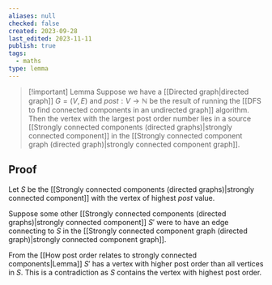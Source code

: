 ```yaml
---
aliases: null
checked: false
created: 2023-09-28
last_edited: 2023-11-11
publish: true
tags:
  - maths
type: lemma
---
```

> [!important] Lemma
> Suppose we have a [[Directed graph|directed graph]] $G = (V,E)$ and $post: V \rightarrow \mathbb{N}$ be the result of running the [[DFS to find connected components in an undirected graph]] algorithm. Then the vertex with the largest post order number lies in a source [[Strongly connected components (directed graphs)|strongly connected component]] in the [[Strongly connected component graph (directed graph)|strongly connected component graph]].

## Proof

Let $S$ be the [[Strongly connected components (directed graphs)|strongly connected component]] with the vertex of highest $post$ value.

Suppose some other [[Strongly connected components (directed graphs)|strongly connected component]] $S'$ were to have an edge connecting to $S$ in the [[Strongly connected component graph (directed graph)|strongly connected component graph]].

From the [[How post order relates to strongly connected components|Lemma]] $S'$ has a vertex with higher post order than all vertices in $S$. This is a contradiction as $S$ contains the vertex with highest post order.


